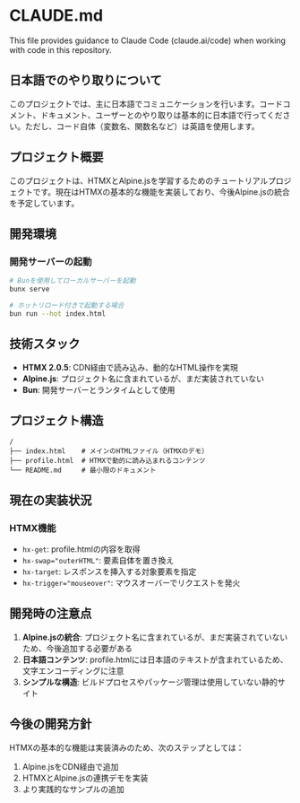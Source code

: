 # CLAUDE.md

This file provides guidance to Claude Code (claude.ai/code) when working with code in this repository.

## 日本語でのやり取りについて

このプロジェクトでは、主に日本語でコミュニケーションを行います。コードコメント、ドキュメント、ユーザーとのやり取りは基本的に日本語で行ってください。ただし、コード自体（変数名、関数名など）は英語を使用します。

## プロジェクト概要

このプロジェクトは、HTMXとAlpine.jsを学習するためのチュートリアルプロジェクトです。現在はHTMXの基本的な機能を実装しており、今後Alpine.jsの統合を予定しています。

## 開発環境

### 開発サーバーの起動

```bash
# Bunを使用してローカルサーバーを起動
bunx serve

# ホットリロード付きで起動する場合
bun run --hot index.html
```

## 技術スタック

- **HTMX 2.0.5**: CDN経由で読み込み、動的なHTML操作を実現
- **Alpine.js**: プロジェクト名に含まれているが、まだ実装されていない
- **Bun**: 開発サーバーとランタイムとして使用

## プロジェクト構造

```
/
├── index.html    # メインのHTMLファイル（HTMXのデモ）
├── profile.html  # HTMXで動的に読み込まれるコンテンツ
└── README.md     # 最小限のドキュメント
```

## 現在の実装状況

### HTMX機能
- `hx-get`: profile.htmlの内容を取得
- `hx-swap="outerHTML"`: 要素自体を置き換え
- `hx-target`: レスポンスを挿入する対象要素を指定
- `hx-trigger="mouseover"`: マウスオーバーでリクエストを発火

## 開発時の注意点

1. **Alpine.jsの統合**: プロジェクト名に含まれているが、まだ実装されていないため、今後追加する必要がある
2. **日本語コンテンツ**: profile.htmlには日本語のテキストが含まれているため、文字エンコーディングに注意
3. **シンプルな構造**: ビルドプロセスやパッケージ管理は使用していない静的サイト

## 今後の開発方針

HTMXの基本的な機能は実装済みのため、次のステップとしては：
1. Alpine.jsをCDN経由で追加
2. HTMXとAlpine.jsの連携デモを実装
3. より実践的なサンプルの追加
